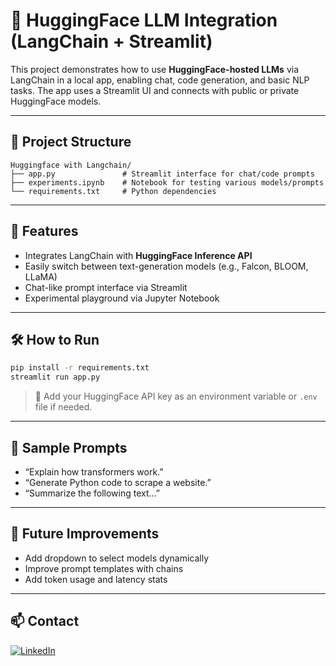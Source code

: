 # 🤗 HuggingFace LLM Integration (LangChain + Streamlit)

This project demonstrates how to use **HuggingFace-hosted LLMs** via LangChain in a local app, enabling chat, code generation, and basic NLP tasks. The app uses a Streamlit UI and connects with public or private HuggingFace models.

---

## 📂 Project Structure

```
Huggingface with Langchain/
├── app.py               # Streamlit interface for chat/code prompts
├── experiments.ipynb    # Notebook for testing various models/prompts
└── requirements.txt     # Python dependencies
```

---

## 🚀 Features

- Integrates LangChain with **HuggingFace Inference API**
- Easily switch between text-generation models (e.g., Falcon, BLOOM, LLaMA)
- Chat-like prompt interface via Streamlit
- Experimental playground via Jupyter Notebook

---

## 🛠️ How to Run

```bash
pip install -r requirements.txt
streamlit run app.py
```

> 🔐 Add your HuggingFace API key as an environment variable or `.env` file if needed.

---

## 💬 Sample Prompts

- “Explain how transformers work.”
- “Generate Python code to scrape a website.”
- “Summarize the following text…”

---

## 🔭 Future Improvements

- Add dropdown to select models dynamically
- Improve prompt templates with chains
- Add token usage and latency stats

---



## 📫 Contact

[![LinkedIn](https://img.shields.io/badge/LinkedIn-Aparna-blue?style=flat&logo=linkedin)](https://www.linkedin.com/in/aparna-k-628005167/)
